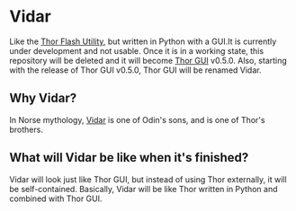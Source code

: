 # Vidar

Like the [Thor Flash Utility](https://github.com/Samsung-Loki/Thor), but written in Python with a GUI.It is currently under development and not usable.
Once it is in a working state, this repository will be deleted and it will become [Thor GUI](https://github.com/ethical-haquer/Thor_GUI) v0.5.0. Also, starting with the release of Thor GUI v0.5.0, Thor GUI will be renamed Vidar. 

## Why Vidar?

In Norse mythology, [Vidar](https://en.wikipedia.org/wiki/V%C3%AD%C3%B0arr) is one of Odin's sons, and is one of Thor's brothers.

## What will Vidar be like when it's finished?

Vidar will look just like Thor GUI, but instead of using Thor externally, it will be self-contained. Basically, Vidar will be like Thor written in Python and combined with Thor GUI.

